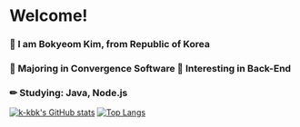 # Welcome!
### 📌 I am Bokyeom Kim, from Republic of Korea 
### 📌 Majoring in Convergence Software    📌 Interesting in Back-End
### ✏ Studying: Java, Node.js

[![k-kbk's GitHub stats](https://github-readme-stats.vercel.app/api?username=k-kbk&theme=algolia&hide=prs,issuses,contribs)](https://github.com/anuraghazra/github-readme-stats) [![Top Langs](https://github-readme-stats.vercel.app/api/top-langs/?username=k-kbk&layout=compact&theme=algolia)](https://github.com/anuraghazra/github-readme-stats)
